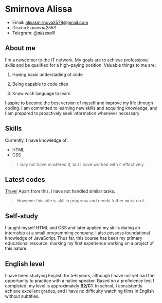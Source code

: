 # Smirnova Alissa  
* Email: alisasmirnova3579@gmail.com
* Discord: _aлиса#2553_
* Telegram: _@alisssalll_

## About me

I'm a newcomer to the IT network. My goals are to achieve professional skills and be qualified for a high-paying position. Valuable things to me are:

1. Having basic understading of code

2. Being capable to code cites

3. Know wich language to learn

I aspire to become the best version of myself and improve my life through coding. I am committed to learning new skills and acquiring knowledge, and I am prepared to proactively seek information whenever necessary

## Skills
Currently, I have knowledge of:
* HTML
* CSS

> I may not have mastered it, but I have worked with it effectively.
## Latest codes
[Travel](https://github.com/rakatarkas/Travel.git) Apart from this, I have not handled similar tasks.
> However this cite is still in progress and needs futher work on it.

## Self-study
I taught myself HTML and CSS and later applied my skills during an internship at a small programming company. I also possess foundational knowledge of JavaScript. Thus far, this course has been my primary educational resource, marking my first experience working on a project of this nature.

## English level

I have been studying English for 5-6 years, although I have not yet had the opportunity to practice with a native speaker. Based on a proficiency test I completed, my level is approximately __B2/C1__. In school, I consistently achieve excellent grades, and I have no difficulty watching films in English without subtitles.

